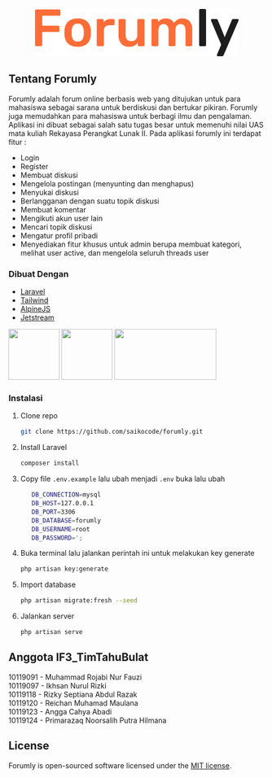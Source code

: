 <p align="center"><a href="https://github.com/saikocode/forumly" target="_blank"><img src="public/img/logo/logo.svg" width="400"></a></p>


## Tentang Forumly


Forumly adalah forum online berbasis web yang ditujukan untuk para mahasiswa sebagai sarana untuk berdiskusi dan bertukar pikiran. Forumly juga memudahkan para mahasiswa untuk berbagi ilmu dan pengalaman. Aplikasi ini dibuat sebagai salah satu tugas besar untuk memenuhi nilai UAS mata kuliah Rekayasa Perangkat Lunak II.
Pada aplikasi forumly ini terdapat fitur :
- Login
- Register
- Membuat diskusi
- Mengelola postingan (menyunting dan menghapus)
- Menyukai diskusi
- Berlangganan dengan suatu topik diskusi
- Membuat komentar
- Mengikuti akun user lain
- Mencari topik diskusi
- Mengatur profil pribadi
- Menyediakan fitur khusus untuk admin berupa membuat kategori, melihat user active, dan mengelola seluruh threads user



### Dibuat Dengan


* [Laravel](https://laravel.com)
* [Tailwind](https://getbootstrap.com)
* [AlpineJS](https://alpinejs.dev/)
* [Jetstream](https://jetstream.laravel.com/2.x/introduction.html)


<a href="https://cdnlogo.com/logo/laravel_40397.html"><img src="https://cdn.cdnlogo.com/logos/l/23/laravel.svg" width="100" height="100"></a>
<a href="https://cdnlogo.com/logo/tailwindcss_42966.html"><img src="https://cdn.cdnlogo.com/logos/t/58/tailwindcss.svg" width="100" height="100"></a>
<a href="https://laravelnews.imgix.net/images/jetstream.png?ixlib=php-3.3.1"><img src="https://laravelnews.imgix.net/images/jetstream.png?ixlib=php-3.3.1" width="200" height="100"></a>



### Instalasi



1. Clone repo
   ```sh
   git clone https://github.com/saikocode/forumly.git
   ```
2. Install Laravel
   ```sh
   composer install
   ```
3. Copy file `.env.example` lalu ubah menjadi `.env` buka lalu ubah
   ```sh
      DB_CONNECTION=mysql
      DB_HOST=127.0.0.1
      DB_PORT=3306
      DB_DATABASE=forumly
      DB_USERNAME=root
      DB_PASSWORD=';
   ```
4. Buka terminal lalu jalankan perintah ini untuk melakukan key generate
   ```sh
   php artisan key:generate
   ```
5. Import database
   ```sh
   php artisan migrate:fresh --seed
   ```
5. Jalankan server
   ```sh
   php artisan serve
   ```
## Anggota IF3_TimTahuBulat
10119091 - Muhammad Rojabi Nur Fauzi</br>
10119097 - Ikhsan Nurul Rizki</br>
10119118 - Rizky Septiana Abdul Razak</br>
10119120 - Reichan Muhamad Maulana</br>
10119123 - Angga Cahya Abadi</br>
10119124 - Primarazaq Noorsalih Putra Hilmana


## License

Forumly is open-sourced software licensed under the [MIT license](https://opensource.org/licenses/MIT).
